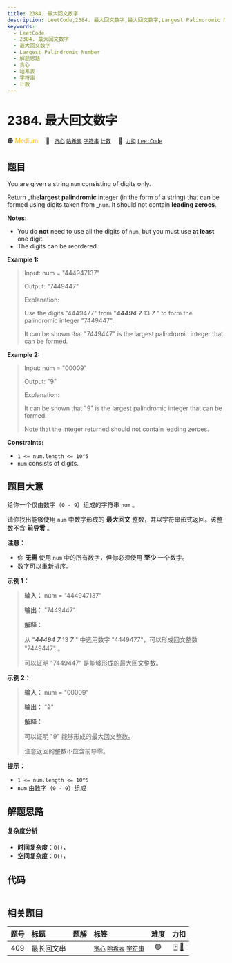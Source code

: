 ```yaml
---
title: 2384. 最大回文数字
description: LeetCode,2384. 最大回文数字,最大回文数字,Largest Palindromic Number,解题思路,贪心,哈希表,字符串,计数
keywords:
  - LeetCode
  - 2384. 最大回文数字
  - 最大回文数字
  - Largest Palindromic Number
  - 解题思路
  - 贪心
  - 哈希表
  - 字符串
  - 计数
---
```


# 2384. 最大回文数字

🟠 <font color=#ffb800>Medium</font>&emsp; 🔖&ensp; [`贪心`](/tag/greedy.md) [`哈希表`](/tag/hash-table.md) [`字符串`](/tag/string.md) [`计数`](/tag/counting.md)&emsp; 🔗&ensp;[`力扣`](https://leetcode.cn/problems/largest-palindromic-number) [`LeetCode`](https://leetcode.com/problems/largest-palindromic-number)

## 题目

You are given a string `num` consisting of digits only.

Return _the**largest palindromic** integer (in the form of a string) that can
be formed using digits taken from _`num`. It should not contain **leading
zeroes**.

**Notes:**

  * You do **not** need to use all the digits of `num`, but you must use **at least** one digit.
  * The digits can be reordered.



**Example 1:**

> Input: num = "444947137"
> 
> Output: "7449447"
> 
> Explanation: 
> 
> Use the digits "4449477" from "_**44494**_ _**7**_ 13 _**7**_ " to form the palindromic integer "7449447".
> 
> It can be shown that "7449447" is the largest palindromic integer that can be formed.

**Example 2:**

> Input: num = "00009"
> 
> Output: "9"
> 
> Explanation: 
> 
> It can be shown that "9" is the largest palindromic integer that can be formed.
> 
> Note that the integer returned should not contain leading zeroes.

**Constraints:**

  * `1 <= num.length <= 10^5`
  * `num` consists of digits.


## 题目大意

给你一个仅由数字（`0 - 9`）组成的字符串 `num` 。

请你找出能够使用 `num` 中数字形成的 **最大回文** 整数，并以字符串形式返回。该整数不含 **前导零** 。

**注意：**

  * 你 **无需** 使用 `num` 中的所有数字，但你必须使用 **至少** 一个数字。
  * 数字可以重新排序。



**示例 1：**

> 
> 
> 
> 
> 
> **输入：** num = "444947137"
> 
> **输出：** "7449447"
> 
> **解释：**
> 
> 从 "_**44494**_ _**7**_ 13 _**7**_ " 中选用数字 "4449477"，可以形成回文整数 "7449447" 。
> 
> 可以证明 "7449447" 是能够形成的最大回文整数。
> 
> 

**示例 2：**

> 
> 
> 
> 
> 
> **输入：** num = "00009"
> 
> **输出：** "9"
> 
> **解释：**
> 
> 可以证明 "9" 能够形成的最大回文整数。
> 
> 注意返回的整数不应含前导零。
> 
> 



**提示：**

  * `1 <= num.length <= 10^5`
  * `num` 由数字（`0 - 9`）组成


## 解题思路

#### 复杂度分析

- **时间复杂度**：`O()`，
- **空间复杂度**：`O()`，

## 代码

```javascript

```

## 相关题目

<!-- prettier-ignore -->
| 题号 | 标题 | 题解 | 标签 | 难度 | 力扣 |
| :------: | :------ | :------: | :------ | :------: | :------: |
| 409 | 最长回文串 |  |  [`贪心`](/tag/greedy.md) [`哈希表`](/tag/hash-table.md) [`字符串`](/tag/string.md) | 🟢 | [🀄️](https://leetcode.cn/problems/longest-palindrome) [🔗](https://leetcode.com/problems/longest-palindrome) |